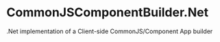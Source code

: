 CommonJSComponentBuilder.Net
============================

.Net implementation of a Client-side CommonJS/Component App builder